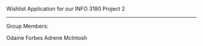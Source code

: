 Wishlist Application for our INFO 3180 Project 2

****************************************************
 Group Members:
 
 Odaine Forbes
 Adrene McIntosh

